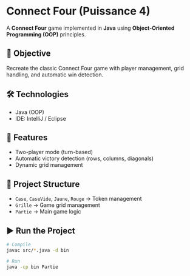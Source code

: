 # Connect Four (Puissance 4)

A **Connect Four** game implemented in **Java** using **Object-Oriented Programming (OOP)** principles.

## 🎯 Objective
Recreate the classic Connect Four game with player management, grid handling, and automatic win detection.

## 🛠️ Technologies
- Java (OOP)
- IDE: IntelliJ / Eclipse

## 🚀 Features
- Two-player mode (turn-based)
- Automatic victory detection (rows, columns, diagonals)
- Dynamic grid management

## 📂 Project Structure
- `Case`, `CaseVide`, `Jaune`, `Rouge` → Token management  
- `Grille` → Game grid management  
- `Partie` → Main game logic  

## ▶️ Run the Project
```bash
# Compile
javac src/*.java -d bin

# Run
java -cp bin Partie
